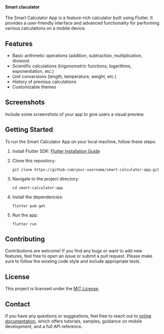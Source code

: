 #### Smart claculator 


The Smart Calculator App is a feature-rich calculator built using Flutter. It provides a user-friendly interface and advanced functionality for performing various calculations on a mobile device.

## Features

- Basic arithmetic operations (addition, subtraction, multiplication, division)
- Scientific calculations (trigonometric functions, logarithms, exponentiation, etc.)
- Unit conversions (length, temperature, weight, etc.)
- History of previous calculations
- Customizable themes

## Screenshots

Include some screenshots of your app to give users a visual preview.

## Getting Started

To run the Smart Calculator App on your local machine, follow these steps:

1. Install Flutter SDK: [Flutter Installation Guide](https://flutter.dev/docs/get-started/install)

2. Clone this repository:

    ```
    git clone https://github.com/your-username/smart-calculator-app.git
    ```

3. Navigate to the project directory:

    ```
    cd smart-calculator-app
    ```

4. Install the dependencies:

    ```
    flutter pub get
    ```

5. Run the app:

    ```
    flutter run
    ```

## Contributing

Contributions are welcome! If you find any bugs or want to add new features, feel free to open an issue or submit a pull request. Please make sure to follow the existing code style and include appropriate tests.

## License

This project is licensed under the [MIT License](LICENSE).

## Contact

If you have any questions or suggestions, feel free to reach out to 
[online documentation](https://docs.flutter.dev/), which offers tutorials,
samples, guidance on mobile development, and a full API reference.
